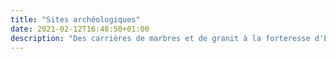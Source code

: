 ```yaml
---
title: "Sites archéologiques"
date: 2021-02-12T16:48:50+01:00
description: "Des carrières de marbres et de granit à la forteresse d'Exembourgo, Tinos vous réserve plein de surprises."
---
```

